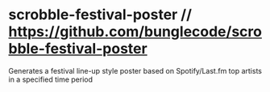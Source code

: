 # scrobble-festival-poster // https://github.com/bunglecode/scrobble-festival-poster
 Generates a festival line-up style poster based on Spotify/Last.fm top artists in a specified time period
